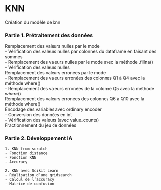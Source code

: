 # KNN
Création du modèle de knn

### Partie 1. Prétraitement des données  
Remplacement des valeurs nulles par le mode  
	 - Vérification des valeurs nulles par colonnes du dataframe en faisant des sommes  
	 - Remplacement des valeurs nulles par le mode avec la méthode .fillna()  
	 - Vérification des valeurs nulles  
Remplacement des valeurs erronées par le mode  
	 - Remplacement des valeurs erronées des colonnes Q1 à Q4 avec la méthode where()  
	 - Remplacement des valeurs erronées de la colonne Q5 avec la méthode where()  
Remplacement des valeurs erronées des colonnes Q6 à Q10 avec la méthode where()  	  
Encodage des variables avec ordinary encoder  
	 - Conversion des données en int  
	 - Vérification des valeurs (avec value_counts)  
Fractionnement du jeu de données  

### Partie 2. Développement IA  
    1. KNN from scratch
    - Fonction distance
    - Fonction KNN
    - Accuracy

    2. KNN avec Scikit Learn
    - Réalisation d’une gridsearch
    - Calcul de l’accuracy
    - Matrice de confusion	
 
